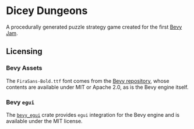 # Dicey Dungeons

A procedurally generated puzzle strategy game created for the first [Bevy Jam](https://itch.io/jam/bevy-jam-1).

## Licensing
### Bevy Assets

The `FiraSans-Bold.ttf` font comes from the [Bevy repository](https://github.com/bevyengine/bevy), whose contents are available under MIT or Apache 2.0, as is the Bevy engine itself.

### Bevy `egui`

The [`bevy_egui`](https://github.com/mvlabat/bevy_egui) crate provides `egui` integration for the Bevy engine and is available under the MIT license.
